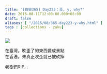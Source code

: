 ```yaml
---
title: '[白狼365] Day223：歪, y, why?'
date: 2015-08-11T12:00:00.000+08:00
draft: false
aliases: [ "/2015/08/365-day223-y-why.html" ]
tags : [collections - zaku]
---
```


![](/images/zaku223.jpg)

在臺灣，吹歪了的東西變成景點  
在香港，未真正吹歪就已被砍掉  
  
老樹們RIP...
